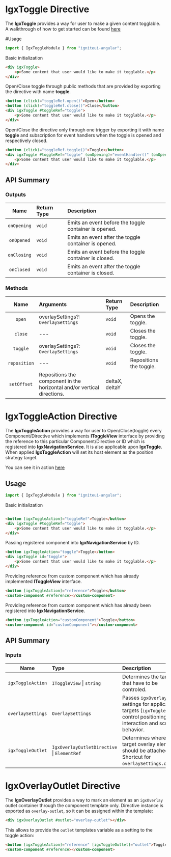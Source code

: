 # IgxToggle Directive

The **IgxToggle** provides a way for user to make a given content togglable.  
A walkthrough of how to get started can be found [here](https://www.infragistics.com/products/ignite-ui-angular/angular/components/toggle.html)

#Usage
```typescript
import { IgxToggleModule } from "igniteui-angular";
```

Basic initialization
```html
<div igxToggle>
    <p>Some content that user would like to make it togglable.</p>
</div>
```

Open/Close toggle through public methods that are provided by exporting the directive with name **toggle**.
```html
<button (click)="toggleRef.open()">Open</button>
<button (click)="toggleRef.close()">Close</button>
<div igxToggle #toggleRef="toggle">
    <p>Some content that user would like to make it togglable.</p>
</div>
```

Open/Close the directive only through one trigger by exporting it with name **toggle** and subscription for event
handlers when the toggle is opened and respectively closed. 
```html
<button (click)="toggleRef.toggle()">Toggle</button>
<div igxToggle #toggleRef="toggle" (onOpening)="eventHandler()" (onOpened)="eventHandler()" (onClosing)="eventHandler()" (onClosed)="eventHandler()">
    <p>Some content that user would like to make it togglable.</p>
</div>
```

## API Summary

### Outputs
| Name | Return Type | Description |
|:--:|:---|:---|
| `onOpening` | `void` | Emits an event before the toggle container is opened. |
| `onOpened` | `void` | Emits an event after the toggle container is opened. |
| `onClosing` | `void` | Emits an event before the toggle container is closed. |
| `onClosed` | `void` | Emits an event after the toggle container is closed. |
### Methods
| Name   | Arguments | Return Type | Description |
|:----------:|:------|:------|:------|
| `open` | overlaySettings?: `OverlaySettings` | `void` | Opens the toggle. |
| `close` | --- | `void` | Closes the toggle. |
| `toggle` | overlaySettings?: `OverlaySettings` | `void` | Closes the toggle. |
| `reposition` | --- | `void` | Repositions the toggle. |
| `setOffset`  | Repositions the component in the horizontal and/or vertical directions. |deltaX, deltaY |



# IgxToggleAction Directive

The **IgxToggleAction** provides a way for user to Open/Close(toggle) every Component/Directive which implements **IToggleView** interface by providing the reference to this particular Component/Directive or ID which is registered into **IgxNavigationService**. It is also applicable upon **IgxToggle**. When applied **IgxToggleAction** will set its host element as the position strategy target.

You can see it in action [here](https://www.infragistics.com/products/ignite-ui-angular/angular/components/toggle.html)

## Usage
```typescript
import { IgxToggleModule } from "igniteui-angular";
```

Basic initialization
```html

<button [igxToggleAction]="toggleRef">Toggle</button>
<div igxToggle #toggleRef="toggle">
    <p>Some content that user would like to make it togglable.</p>
</div>
```

Passing registered component into **IgxNavigationService** by ID.
```html
<button igxToggleAction="toggle">Toggle</button>
<div igxToggle id="toggle">
    <p>Some content that user would like to make it togglable.</p>
</div>
```

Providing reference from custom component which has already implemented **IToggleView** interface.
```html
<button [igxToggleAction]="reference">Toggle</button>
<custom-component #reference></custom-component>
```

Providing reference from custom component which has already been registered into **IgxNavigationService**.
```html
<button igxToggleAction="customComponent">Toggle</button>
<custom-component id="customComponent"></custom-component>
```

## API Summary

### Inputs
| Name       |      Type      |  Description |
|:----------:|:-------------|:------|
| `igxToggleAction`| `IToggleView` \| `string` | Determines the target that have to be controled. |
| `overlaySettings` | `OverlaySettings`| Passes `igxOverlay` settings for applicable targets (`igxToggle`) that control positioning, interaction and scroll behavior.
| `igxToggleOutlet` | `IgxOverlayOutletDirective` \| `ElementRef`| Determines where the target overlay element should be attached. Shortcut for `overlaySettings.outlet`.

# IgxOverlayOutlet Directive

The **IgxOverlayOutlet** provides a way to mark an element as an `igxOverlay` outlet container through the component template only.
Directive instance is exported as `overlay-outlet`, so it can be assigned within the template:

```html
<div igxOverlayOutlet #outlet="overlay-outlet"></div>
```
This allows to provide the `outlet` templates variable as a setting to the toggle action:
```html
<button [igxToggleAction]="reference" [igxToggleOutlet]="outlet">Toggle</button>
<custom-component #reference></custom-component>
```
